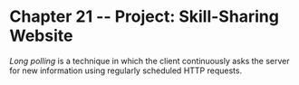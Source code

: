 # Chapter 21 -- Project: Skill-Sharing Website

_Long polling_ is a technique in which the client continuously asks the server for new information using regularly scheduled HTTP requests.
